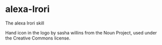 # alexa-Irori
The alexa Irori skill

Hand icon in the logo by sasha willins from the Noun Project, used under the Creative Commons license.

